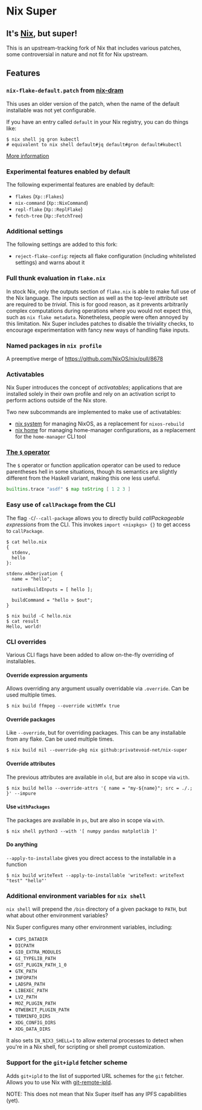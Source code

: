# Nix Super

## It's [Nix](https://nixos.org), but super!

This is an upstream-tracking fork of Nix that includes various patches, some controversial in nature and not fit for Nix upstream.

## Features

### `nix-flake-default.patch` from [nix-dram](https://github.com/dramforever/nix-dram)

This uses an older version of the patch, when the name of the default installable was not yet configurable.

If you have an entry called `default` in your Nix registry, you can do things like:

```shell-session
$ nix shell jq gron kubectl
# equivalent to nix shell default#jq default#gron default#kubectl
```

[More information](https://github.com/dramforever/nix-dram#changes-to-installable)

### Experimental features enabled by default

The following experimental features are enabled by default:
- `flakes` (`Xp::Flakes`)
- `nix-command` (`Xp::NixCommand`)
- `repl-flake` (`Xp::ReplFlake`)
- `fetch-tree` (`Xp::FetchTree`)

### Additional settings

The following settings are added to this fork:
- `reject-flake-config`: rejects all flake configuration (including whitelisted settings) and warns about it

### Full thunk evaluation in `flake.nix`

In stock Nix, only the outputs section of `flake.nix` is able to make full use of the Nix language.
The inputs section as well as the top-level attribute set are required to be *trivial*.
This is for good reason, as it prevents arbitrarily complex computations during operations where you would not expect this,
such as `nix flake metadata`.
Nonetheless, people were often annoyed by this limitation. Nix Super includes patches to disable the triviality checks,
to encourage experimentation with fancy new ways of handling flake inputs.

### Named packages in `nix profile`

A preemptive merge of https://github.com/NixOS/nix/pull/8678

### Activatables

Nix Super introduces the concept of *activatables*; applications that are installed solely in their own profile
and rely on an activation script to perform actions outside of the Nix store.

Two new subcommands are implemented to make use of activatables:

- [nix system](https://cache.privatevoid.net/nix/store/6wq71q0lwgkr4l900flf26cn0lk79miw-nix-super-2.16.0pre20230504_3822d33-doc/share/doc/nix/manual/command-ref/new-cli/nix3-system.html) for managing NixOS, as a replacement for `nixos-rebuild`
- [nix home](https://cache.privatevoid.net/nix/store/6wq71q0lwgkr4l900flf26cn0lk79miw-nix-super-2.16.0pre20230504_3822d33-doc/share/doc/nix/manual/command-ref/new-cli/nix3-home.html) for managing home-manager configurations, as a replacement for the `home-manager` CLI tool


### [The `$` operator](https://github.com/NixOS/nix/pull/5577)

The `$` operator or function application operator can be used to reduce parentheses hell in some situations,
though its semantics are slightly different from the Haskell variant, making this one less useful.

```nix
builtins.trace "asdf" $ map toString [ 1 2 3 ]
```

### Easy use of `callPackage` from the CLI

The flag `-C`/`--call-package` allows you to directly build *callPackageable expressions* from the CLI.
This invokes `import <nixpkgs> {}` to get access to `callPackage`.


```shell-session
$ cat hello.nix
{
  stdenv,
  hello
}:

stdenv.mkDerivation {
  name = "hello";

  nativeBuildInputs = [ hello ];

  buildCommand = "hello > $out";
}

$ nix build -C hello.nix
$ cat result
Hello, world!
```

### CLI overrides

Various CLI flags have been added to allow on-the-fly overriding of installables.


#### Override expression arguments
Allows overriding any argument usually overridable via `.override`. Can be used multiple times.
```shell-session
$ nix build ffmpeg --override withMfx true
```

#### Override packages
Like `--override`, but for overriding packages. This can be any installable from any flake. Can be used multiple times.
```shell-session
$ nix build nil --override-pkg nix github:privatevoid-net/nix-super
```

#### Override attributes
The previous attributes are available in `old`, but are also in scope via `with`.
```shell-session
$ nix build hello --override-attrs '{ name = "my-${name}"; src = ./.; }' --impure
```

#### Use `withPackages`
The packages are available in `ps`, but are also in scope via `with`.
```shell-session
$ nix shell python3 --with '[ numpy pandas matplotlib ]'
```

#### Do anything
`--apply-to-installabe` gives you direct access to the installable in a function
```shell-session
$ nix build writeText --apply-to-installable 'writeText: writeText "test" "hello"'
```

### Additional environment variables for `nix shell`

`nix shell` will prepend the `/bin` directory of a given package to `PATH`, but what about other environment variables?

Nix Super configures many other environment variables, including:

- `CUPS_DATADIR`
- `DICPATH`
- `GIO_EXTRA_MODULES`
- `GI_TYPELIB_PATH`
- `GST_PLUGIN_PATH_1_0`
- `GTK_PATH`
- `INFOPATH`
- `LADSPA_PATH`
- `LIBEXEC_PATH`
- `LV2_PATH`
- `MOZ_PLUGIN_PATH`
- `QTWEBKIT_PLUGIN_PATH`
- `TERMINFO_DIRS`
- `XDG_CONFIG_DIRS`
- `XDG_DATA_DIRS`

It also sets `IN_NIX3_SHELL=1` to allow external processes to detect when you're in a Nix shell,
for scripting or shell prompt customization.

### Support for the `git+ipld` fetcher scheme

Adds `git+ipld` to the list of supported URL schemes for the `git` fetcher. Allows you to use Nix with [git-remote-ipld](https://github.com/ipfs-shipyard/git-remote-ipld).

NOTE: This does not mean that Nix Super itself has any IPFS capabilities (yet).
